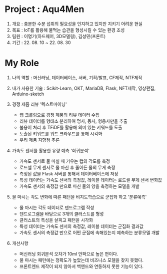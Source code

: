 # Project : Aqu4Men
1. 개요 : 충분한 수분 섭취의 필요성을 인지하고 있지만 지키기 어려운 현실        
2. 목표 : IoT를 활용해 물먹는 습관을 형성시킬 수 있는 환경 조성
3. 팀원 : 이명기(하드웨어, 3D모델링), 김성민(프론트)
4. 기간 : 22. 08. 10 ~ 22. 08. 30

# My Role
1. 나의 역할 : 머신러닝, 데이터베이스, 서버, 기획/발표, CF제작, NTF제작

2. 내가 사용한 기술 : Scikit-Learn, OKT, MariaDB, Flask, NFT제작, 영상편집, Arduino-sketch

3. 경쟁 제품 리뷰 '텍스트마이닝'
    - 웹 크롤링으로 경쟁 제품의 리뷰 데이터 수집
    - 리뷰 데이터를 형태소 분리하여 명사, 동사, 형용사만을 추출
    - 불용어 처리 후 TFiDF를 활용해 의미 있는 키워드를 도출
    - 도출된 키워드를 워드 크라우드를 통해 시각화
    - 우리 제품 지향점 추론

4. 가속도 센서를 활용한 유량 예측 '회귀분석'
    - 가속도 센서로 물 마실 때 기우는 컵의 각도를 측정
    - 로드셀 무게 센서로 물 마신 후 줄어든 물의 무게 측정
    - 측정된 값을 Flask 서버를 통해서 데이터베이스에 저장
    - 특성 데이터는 가속도 센서의 측정값, 레이블 데이터는 로드셀 무게 센서 변화값
    - 가속도 센서의 측정값 만으로 마신 물의 양을 측정하는 모델을 개발

5. 물 마시는 각도 변화에 따른 패턴을 비지도학습으로 군집화 하고 '분류예측'
    - 물 마시는 각도 데이터로 덴드로그램 작성
    - 덴드로그램을 바탕으로 3개의 클러스트를 형성
    - 클러스트의 특성을 살피고 패턴을 시각화
    - 특성 데이터는 가속도 센서의 측정값, 레이블 데이터는 군집화 결과값
    - 가속도 센서의 측정값 만으로 어떤 군집에 속해있는지 예측하는 분류모델 개발

6. 개선사항
    - 머신러닝 회귀분석 오차가 10ml 안팍으로 높은 편이다.
    - 물 마시는 패턴에는 정확도가 높았는데 비즈니스 모델을 찾지 못했다.
    - 프론트엔드 제작이 되지 않아서 백엔드와 연동하지 못한 기능이 있다.
